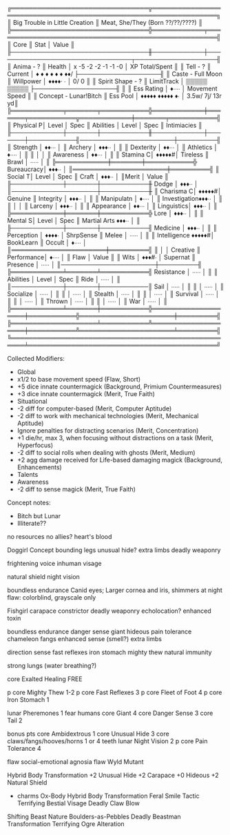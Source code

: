 ╔════════════════════════════════╦═════════════════════════════════════════════════════════════════╗
║ Big Trouble in Little Creation ║ Meat, She/They (Born ??/??/????)                                ║
╠════════════════════════════════╬════════════╤════════════════════════════════════════════════════╣
║ Core                           ║ Stat       │ Value                                              ║
╟────────────────────────────────╫────────────┼────────────────────────────────┬───────────────────╢
║ Anima - ?                      ║ Health     │ x -5 -2 -2 -1 -1   -0          │  XP Total/Spent   ║
║ Tell - ?                       ║   Current  │ ♦  ♦  ♦  ♦  ♦  ♦  ♦♦/          ├───────────────────╢
║ Caste - Full Moon              ║ Willpower  │ ♦♦♦♦· ∙                        │    0/  0          ║
║ Spirit Shape - ?               ║ LimitTrack │ ▒▒▒▒▒ ▒▒▒▒▒                    ├───────────────────╢
║                                ║ Ess Rating │ ♦∙∙∙∙                          │  Movement Speed   ║
║ Concept - Lunar!Bitch          ║ Ess Pool   │ ♦♦♦♦♦ ♦♦♦♦♦ ♦∙                 │  3.5w/  7j/ 13r yd║
╠════════════╤═══════╤═══════════╬════════════╪═══════╤═══════════╦════════════╪═══════╤═══════════╣
║ Physical  P│ Level │ Spec      ║ Abilities  │ Level │ Spec      ║ Intimiacies                    ║
╟────────────┼───────┼───────────╫────────────┼───────┼───────────╢──────────────────────┼─────────╢
║ Strength   │ ♦♦∙∙∙ │           ║ Archery    │ ♦♦♦∙∙ │           ║
║ Dexterity  │ ♦♦∙∙∙ │           ║ Athletics  │ ♦∙∙∙∙ │           ║
║            │       │           ║ Awareness  │ ♦♦∙∙∙ │           ║
║ Stamina   C│ ♦♦♦♦♦#│ Tireless  ║ Brawl      │ ∙∙∙∙∙ │           ║
╠════════════╪═══════╪═══════════╬ Bureaucracy│ ♦♦♦∙∙ │           ║══════════════════════╪═════════╣
║ Social    T│ Level │ Spec      ║ Craft      │ ♦♦♦∙∙ │           ║Merit               │ Value     ║
╟────────────┼───────┼───────────╫ Dodge      │ ♦♦♦∙∙ │           ║────────────────────┼───────────╫
║ Charisma  C│ ♦♦♦♦♦#│ Genuine   ║ Integrity  │ ♦♦♦∙∙ │           ║
║ Manipulatn │ ♦∙∙∙∙ │           ║ Investigation♦♦♦∙∙ │           ║
║            │       │           ║ Larceny    │ ♦♦♦∙∙ │           ║
║ Appearance │ ♦♦∙∙∙ │           ║ Linguistics│ ♦♦♦∙∙ │           ║
╠════════════╪═══════╪═══════════╬ Lore       │ ♦♦♦∙∙ │           ║
║ Mental    S│ Level │ Spec      ║ Martial Arts ♦♦♦∙∙ │           ║
╟────────────┼───────┼───────────╢ Medicine   │ ♦♦♦∙∙ │           ║
║ Perception │ ♦♦♦♦∙ │ ShrpSense ║ Melee      │ ∙∙∙∙∙ │           ║
║ Intelligence ♦♦♦♦♦#│ BookLearn ║ Occult     │ ♦∙∙∙∙ │           ║══════════════════════╪═════════╣
║            │       │ Creative  ║ Performance│ ♦∙∙∙∙ │           ║ Flaw                 │ Value   ║
║ Wits       │ ♦♦♦#∙ │ Supernat  ║ Presence   │ ∙∙∙∙∙ │           ║──────────────────────┼─────────╢
╠════════════╧═══════╧═══════════╣ Resistance │ ∙∙∙∙∙ │           ║
║ Abilities  │ Level │ Spec      ║ Ride       │ ∙∙∙∙∙ │           ║
║────────────┼───────┼───────────║ Sail       │ ∙∙∙∙∙ │           ║
║            │ ∙∙∙∙∙ │           ║ Socialize  │ ∙∙∙∙∙ │           ║
║            │ ∙∙∙∙∙ │           ║ Stealth    │ ∙∙∙∙∙ │           ║
║            │ ∙∙∙∙∙ │           ║ Survival   │ ∙∙∙∙∙ │           ║
║            │ ∙∙∙∙∙ │           ║ Thrown     │ ∙∙∙∙∙ │           ║
║            │ ∙∙∙∙∙ │           ║ War        │ ∙∙∙∙∙ │           ║
╠════════════╧═══════╪═══════════╬════════════════════╪═══════════╬══════════════════════╪═════════╣
╠════════════════════╧═══════════╩════════════════════╪═══════════╩══════════════════════╧═════════╣
╚═════════════════════════════════════════════════════╧════════════════════════════════════════════╝

Collected Modifiers:
- Global
 - x1/2 to base movement speed (Flaw, Short)
 - +5 dice innate countermagick (Background, Primium Countermeasures)
 - +3 dice innate countermagick (Merit, True Faith)
- Situational
 - -2 diff for computer-based (Merit, Computer Aptitude)
 - -2 diff to work with mechanical technologies (Merit, Mechanical Aptitude)
 - Ignore penalties for distracting scenarios (Merit, Concentration)
 - +1 die/hr, max 3, when focusing without distractions on a task (Merit, Hyperfocus)
 - -2 diff to social rolls when dealing with ghosts (Merit, Medium)
 - +2 agg damage received for Life-based damaging magick (Background, Enhancements)
- Talents
 - Awareness
  - -2 diff to sense magick (Merit, True Faith)

Concept notes:
- Bitch but Lunar
- Illiterate??

no resources
no allies?
heart's blood

Doggirl Concept
bounding legs
unusual hide?
extra limbs
deadly weaponry

frightening voice
inhuman visage

natural shield
night vision

boundless endurance
Canid eyes; Larger cornea and iris, shimmers at night
flaw: colorblind, grayscale only

Fishgirl
carapace
constrictor
deadly weaponry
echolocation?
enhanced toxin


boundless endurance
danger sense
giant
hideous
pain tolerance
chameleon
fangs
enhanced sense (smell?)
extra limbs

direction sense
fast reflexes
iron stomach
mighty thew
natural immunity

strong lungs (water breathing?)


core Exalted Healing FREE

p core Mighty Thew 1-2
p core Fast Reflexes 3
p core Fleet of Foot 4
p core Iron Stomach 1

lunar Pheremones 1 fear humans
core Giant 4
core Danger Sense 3
core Tail 2

bonus pts
core Ambidextrous 1
core Unusual Hide 3
core claws/fangs/hooves/horns 1 or 4 teeth
lunar Night Vision 2
p core Pain Tolerance 4

flaw social-emotional agnosia
flaw Wyld Mutant

Hybrid Body Transformation
+2 Unusual Hide
+2 Carapace
+0 Hideous
+2 Natural Shield

- charms
Ox-Body
Hybrid Body Transformation
Feral Smile Tactic
Terrifying Bestial Visage
Deadly Claw Blow

Shifting Beast Nature
Boulders-as-Pebbles
Deadly Beastman Transformation
Terrifying Ogre Alteration
